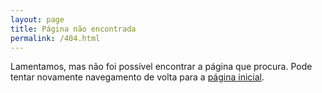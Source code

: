 ```yaml
---
layout: page
title: Página não encontrada
permalink: /404.html
---
```


Lamentamos, mas não foi possível encontrar a página que procura. Pode tentar novamente navegamento de volta para a [página inicial]({{site.baseurl}}/).